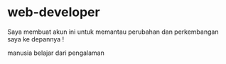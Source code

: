 # web-developer
Saya membuat akun ini untuk memantau perubahan dan perkembangan saya ke depannya !

manusia belajar dari pengalaman 